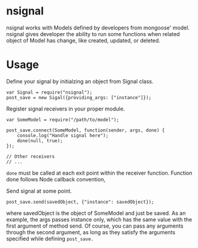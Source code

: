 # nsignal

nsignal works with Models defined by developers from mongoose' model. nsignal
gives developer the ability to run some functions when related object of Model
has change, like created, updated, or deleted.

# Usage

Define your signal by initialzing an object from Signal class.

    var Signal = require("nsignal");
    post_save = new Sigal({providing_args: ["instance"]});

Register signal receivers in your proper module.

    var SomeModel = require("/path/to/model");

    post_save.connect(SomeModel, function(sender, args, done) {
        console.log("Handle signal here");
        done(null, true);
    });

    // Other receivers
    // ...

``done`` must be called at each exit point within the receiver function.
Function done follows Node callback convention, 

Send signal at some point.

    post_save.send(savedObject, {"instance": savedObject});

where savedObject is the object of SomeModel and just be saved. As an example,
the args passes instance only, which has the same value with the first argument
of method send. Of course, you can pass any arguments through the second
argument, as long as they satisfy the arguments specified while defining
``post_save.``

